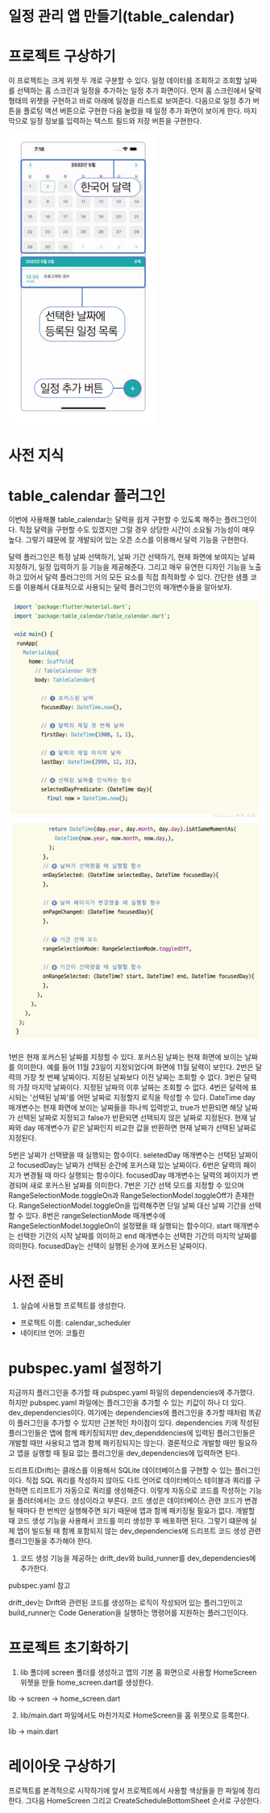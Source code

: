 # **일정 관리 앱 만들기(table_calendar)**  
# **프로젝트 구상하기**  
이 프로젝트는 크게 위젯 두 개로 구분할 수 있다. 일정 데이터를 조회하고 조회할 날짜를 선택하는 홈 스크린과 일정을 추가하는 
일정 추가 화면이다. 먼저 홈 스크린에서 달력 형태의 위젯을 구현하고 바로 아래에 일정을 리스트로 보여준다. 다음으로 
일정 추가 버튼을 플로팅 액션 버튼으로 구현한 다음 눌렀을 때 일정 추가 화면이 보이게 한다. 마지막으로 일정 정보를 입력하는 
텍스트 필드와 저장 버튼을 구현한다.  
  
![img.png](image/img.png)  
  
# **사전 지식**  
# **table_calendar 플러그인**  
이번에 사용해볼 table_calendar는 달력을 쉽게 구현할 수 있도록 해주는 플러그인이다. 직접 달력을 구현할 수도 있겠지만 
그럴 경우 상당한 시간이 소요될 가능성이 매우 높다. 그렇기 떄문에 잘 개발되어 있는 오픈 소스를 이용해서 달력 기능을 구현한다.  
  
달력 플러그인은 특정 날짜 선택하기, 날짜 기간 선택하기, 현재 화면에 보여지는 날짜 지정하기, 일정 입력하기 등 기능을 
제공해준다. 그리고 매우 유연한 디자인 기능을 노출하고 있어서 달력 플러그인의 거의 모든 요소를 직접 최적화할 수 있다. 
간단한 샘플 코드를 이용해서 대표적으로 사용되는 달력 플러그인의 매개변수들을 알아보자.  
  
![img.png](image/img2.png)  
![img.png](image/img3.png)  
  
1번은 현재 포커스된 날짜를 지정할 수 있다. 포커스된 날짜는 현재 화면에 보이는 날짜를 의미한다. 예를 들어 11월 23일이 
지정되었다며 화면에 11월 달력이 보인다. 2번은 달력의 가장 첫 번째 날짜이다. 지정된 날짜보다 이전 날짜는 조회할 수 없다. 
3번은 달력의 가장 마지막 날짜이다. 지정된 날짜의 이후 날짜는 조회할 수 없다. 4번은 달력에 표시되는 '선택된 날짜'를 
어떤 날짜로 지정할지 로직을 작성할 수 있다. DateTime day 매개변수는 현재 화면에 보이는 날짜들을 하나씩 입력받고, 
true가 반환되면 해당 날짜가 선택된 날짜로 지정되고 false가 반환되면 선택되지 않은 날짜로 지정된다. 현재 날짜와 day 
매개변수가 같은 날짜인지 비교한 값을 반환하면 현재 날짜가 선택된 날짜로 지정된다.  
  
5번은 날짜가 선택됐을 때 실행되는 함수이다. seletedDay 매개변수는 선택된 날짜이고 focusedDay는 날짜가 선택된 순간에 
포커스돼 있는 날짜이다. 6번은 달력의 페이지가 변경될 때 마다 실행되는 함수이다. focusedDay 매개변수는 달력의 페이지가 
변경되며 새로 포커스된 날짜를 의미한다. 7번은 기간 선택 모드를 지정할 수 있으며 RangeSelectionMode.toggleOn과 
RangeSelectionModel.toggleOff가 존재한다. RangeSelectionModel.toggleOn을 입력해주면 단일 날짜 대신 날짜 기간을 
선택할 수 있다. 8번은 rangeSelectionMode 매개변수에 RangeSelectionModel.toggleOn이 설정됐을 때 실행되는 함수이다. 
start 매개변수는 선택한 기간의 시작 날짜를 의미하고 end 매개변수는 선택한 기간의 마지막 날짜를 의미한다. focusedDay는 
선택이 실행된 순가에 포커스된 날짜이다.  
  
# **사전 준비**  
1. 실습에 사용할 프로젝트를 생성한다.  
- 프로젝트 이름: calendar_scheduler  
- 네이티브 언어: 코틀린  
  
# **pubspec.yaml 설정하기**  
지금까지 플러그인을 추가할 때 pubspec.yaml 파일의 dependencies에 추가했다. 하지만 pubspec.yaml 파일에는 플러그인을 
추가할 수 있는 키값이 하나 더 있다. dev_dependencies이다. 여기에는 dependencies에 플러그인을 추가할 때처럼 똑같이 
플러그인을 추가할 수 있지만 근본적인 차이점이 있다. dependencies 키에 작성된 플러그인들은 앱에 함께 패키징되지만 
dev_dependdencies에 입력된 플러그인들은 개발할 때만 사용되고 앱과 함께 패키징되지는 않는다. 결론적으로 개발할 때만 
필요하고 앱을 실행할 때 필요 없는 플러그인을 dev_dependencies에 입력하면 된다.  
  
드리프트(Drift)는 클래스를 이용해서 SQLite 데이터베이스를 구현할 수 있는 플러그인이다. 직접 SQL 쿼리를 작성하지 않아도 
다트 언어로 데이터베이스 테이블과 쿼리를 구현하면 드리프트가 자동으로 쿼리를 생성해준다. 이렇게 자동으로 코드를 작성하는 
기능을 플러터에서는 코드 생성이라고 부른다. 코드 생성은 데이터베이스 관련 코드가 변경될 때마다 한 번씩만 실행해주면 되기 
때문에 앱과 함께 패키징될 필요가 없다. 개발할 때 코드 생성 기능을 사용해서 코드를 미리 생성한 후 배포하면 된다. 그렇기 
떄문에 실제 앱이 빌드될 때 함께 포함되지 않는 dev_dependencies에 드리프트 코드 생성 관련 플러그인들을 추가해야 한다.  
  
1. 코드 생성 기능을 제공하는 drift_dev와 build_runner를 dev_dependencies에 추가한다.  
  
pubspec.yaml 참고  
  
drift_dev는 Drift와 관련된 코드를 생성하는 로직이 작성되어 있는 플러그인이고 build_runner는 Code Generation을 
실행하는 명령어를 지원하는 플러그인이다.  
  
# **프로젝트 초기화하기**  
1. lib 폴더에 screen 폴더를 생성하고 앱의 기본 홈 화면으로 사용할 HomeScreen 위젯을 만들 home_screen.dart를 생성한다.  
  
lib -> screen -> home_screen.dart  
  
2. lib/main.dart 파일에서도 마찬가지로 HomeScreen을 홈 위젯으로 등록한다.  
  
lib -> main.dart  
  
# **레이아웃 구상하기**  
프로젝트를 본격적으로 시작하기에 앞서 프로젝트에서 사용할 색상들을 한 파일에 정리한다. 그다음 HomeScreen 그리고 
CreateScheduleBottomSheet 순서로 구상한다.  
  



